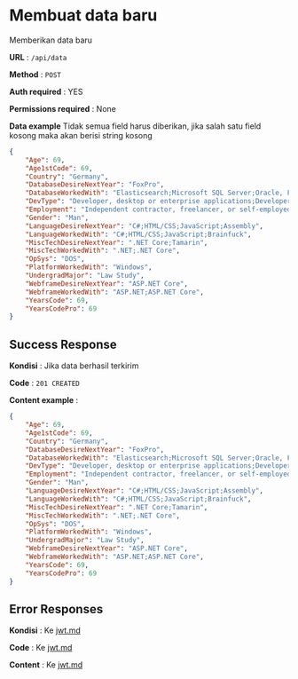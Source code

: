 # Membuat data baru

Memberikan data baru

**URL** : `/api/data`

**Method** : `POST`

**Auth required** : YES

**Permissions required** : None

**Data example** Tidak semua field harus diberikan, jika salah satu field kosong maka akan berisi string kosong

```json
{
    "Age": 69,
    "Age1stCode": 69,
    "Country": "Germany",
    "DatabaseDesireNextYear": "FoxPro",
    "DatabaseWorkedWith": "Elasticsearch;Microsoft SQL Server;Oracle, FoxPro",
    "DevType": "Developer, desktop or enterprise applications;Developer, full-stack, FoxPro Developer",
    "Employment": "Independent contractor, freelancer, or self-employed, CEO, President",
    "Gender": "Man",
    "LanguageDesireNextYear": "C#;HTML/CSS;JavaScript;Assembly",
    "LanguageWorkedWith": "C#;HTML/CSS;JavaScript;Brainfuck",
    "MiscTechDesireNextYear": ".NET Core;Tamarin",
    "MiscTechWorkedWith": ".NET;.NET Core",
    "OpSys": "DOS",
    "PlatformWorkedWith": "Windows",
    "UndergradMajor": "Law Study",
    "WebframeDesireNextYear": "ASP.NET Core",
    "WebframeWorkedWith": "ASP.NET;ASP.NET Core",
    "YearsCode": 69,
    "YearsCodePro": 69
}
```

## Success Response

**Kondisi** : Jika data berhasil terkirim

**Code** : `201 CREATED`

**Content example** :

```json
{
    "Age": 69,
    "Age1stCode": 69,
    "Country": "Germany",
    "DatabaseDesireNextYear": "FoxPro",
    "DatabaseWorkedWith": "Elasticsearch;Microsoft SQL Server;Oracle, FoxPro",
    "DevType": "Developer, desktop or enterprise applications;Developer, full-stack, FoxPro Developer",
    "Employment": "Independent contractor, freelancer, or self-employed, CEO, President",
    "Gender": "Man",
    "LanguageDesireNextYear": "C#;HTML/CSS;JavaScript;Assembly",
    "LanguageWorkedWith": "C#;HTML/CSS;JavaScript;Brainfuck",
    "MiscTechDesireNextYear": ".NET Core;Tamarin",
    "MiscTechWorkedWith": ".NET;.NET Core",
    "OpSys": "DOS",
    "PlatformWorkedWith": "Windows",
    "UndergradMajor": "Law Study",
    "WebframeDesireNextYear": "ASP.NET Core",
    "WebframeWorkedWith": "ASP.NET;ASP.NET Core",
    "YearsCode": 69,
    "YearsCodePro": 69
}
```

## Error Responses

**Kondisi** : Ke [jwt.md](./auth.md)

**Code** : Ke [jwt.md](./auth.md)

**Content** : Ke [jwt.md](./auth.md)
